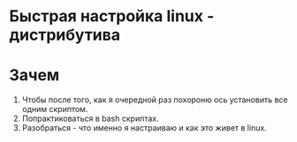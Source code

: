 # Быстрая настройка linux - дистрибутива
# Зачем
1. Чтобы после того, как я очередной раз похороню ось установить все одним скриптом.
2. Попрактиковаться в bash скриптах.
3. Разобраться - что именно я настраиваю и как это живет в linux.
